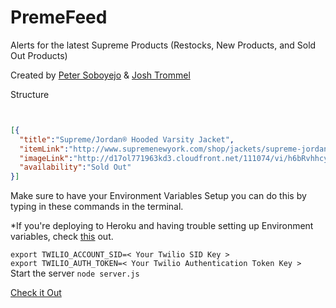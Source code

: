 # PremeFeed

Alerts for the latest Supreme Products (Restocks, New Products, and Sold Out Products)

Created by <a href="https://github.com/trommel/">Peter Soboyejo</a> & <a href="https://github.com/trommel/">Josh Trommel</a>

Structure

```JSON


[{
  "title":"Supreme/Jordan® Hooded Varsity Jacket",
  "itemLink":"http://www.supremenewyork.com/shop/jackets/supreme-jordan-hooded-varsity-jacket/black",
  "imageLink":"http://d17ol771963kd3.cloudfront.net/111074/vi/h6bRvhhcyok.jpg",
  "availability":"Sold Out"
}]


```

Make sure to have your Environment Variables Setup you can do this
by typing in these commands in the terminal.

*If you're deploying to Heroku and having trouble setting up Environment variables, check <a href="https://devcenter.heroku.com/articles/config-vars">this</a> out.

```export TWILIO_ACCOUNT_SID=< Your Twilio SID Key >```
</br>
```export TWILIO_AUTH_TOKEN=< Your Twilio Authentication Token Key >```
</br>
Start the server ```node server.js```


<a href="http://premefeed.herokuapp.com/">Check it Out</a>
